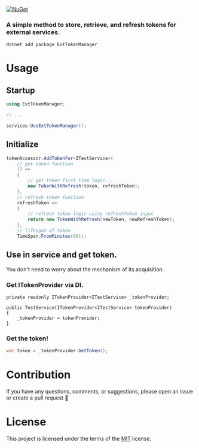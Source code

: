[![NuGet](https://img.shields.io/nuget/v/ExtTokenManager.svg)](https://www.nuget.org/packages/ExtTokenManager)

### A simple method to store, retrieve, and refresh tokens for external services.

`dotnet add package ExtTokenManager`

# Usage

## Startup
```csharp
using ExtTokenManager;

// ...

services.UseExtTokenManager();
```

## Initialize
```csharp
tokenAccessor.AddTokenFor<ITestService>(
    // get token function
    () =>
    {
        // get token first time logic...
        new TokenWithRefresh(token, refreshToken);
    },
    // refresh token function
    refreshToken =>
    {
        // refresh token logic using refreshToken input
        return new TokenWithRefresh(newToken, newRefreshToken);
    },
    // lifespan of token
    TimeSpan.FromMinutes(60));
```

## Use in service and get token.
You don't need to worry about the mechanism of its acquisition.

### Get ITokenProvider via DI. 

```charp
private readonly ITokenProvider<ITestService> _tokenProvider;

public TestService(ITokenProvider<ITestService> tokenProvider)
{
    _tokenProvider = tokenProvider;
}
```

### Get the token!
```csharp
var token = _tokenProvider.GetToken();
```

# Contribution

If you have any questions, comments, or suggestions, please open an issue or create a pull request 🙂

# License

This project is licensed under the terms of the [MIT](https://github.com/MaratPavlov/ExtTokenManager/blob/main/LICENSE) license.
